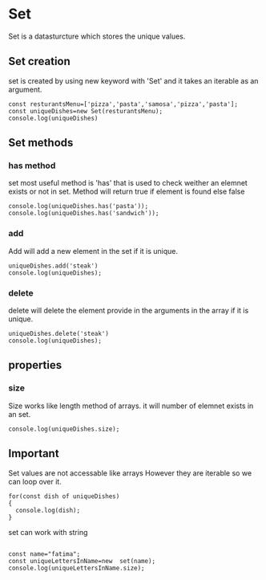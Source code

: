 # Set

Set is a datasturcture which stores the unique values.

## Set creation

set is created by using new keyword with 'Set' and  it takes an iterable as an argument.

```
const resturantsMenu=['pizza','pasta','samosa','pizza','pasta'];
const uniqueDishes=new Set(resturantsMenu);
console.log(uniqueDishes)
```

## Set methods

### has method
set most useful method is 'has' that is used to check weither an elemnet exists or not in set. Method will return true if element  is found  else false

```
console.log(uniqueDishes.has('pasta'));
console.log(uniqueDishes.has('sandwich'));
```

### add

Add will add a new element in the set if it is unique.


```
uniqueDishes.add('steak')
console.log(uniqueDishes);
```

### delete

delete will delete the  element provide in the arguments in the array if it is unique.


```
uniqueDishes.delete('steak')
console.log(uniqueDishes);
```

## properties

### size

Size works like  length method of arrays. it will  number of elemnet exists in an set.

```
console.log(uniqueDishes.size);
```

## Important

Set values are not accessable like arrays However they are iterable so  we can loop over it.

```
for(const dish of uniqueDishes)
{
  console.log(dish);
}
```

set can work with string

```

const name="fatima";
const uniqueLettersInName=new  set(name);
console.log(uniqueLettersInName.size);

```

